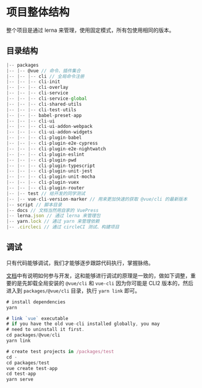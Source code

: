 # 项目整体结构

整个项目是通过 lerna 来管理，使用固定模式，所有包使用相同的版本。

## 目录结构

```js
|-- packages
|-- |-- @vue // 命令、插件集合
|-- |-- |-- cli // 全局命令注册
|-- |-- |-- cli-init
|-- |-- |-- cli-overlay
|-- |-- |-- cli-service
|-- |-- |-- cli-service-global
|-- |-- |-- cli-shared-utils
|-- |-- |-- cli-test-utils
|-- |-- |-- babel-preset-app
|-- |-- |-- cli-ui
|-- |-- |-- cli-ui-addon-webpack
|-- |-- |-- cli-ui-addon-widgets
|-- |-- |-- cli-plugin-babel
|-- |-- |-- cli-plugin-e2e-cypress
|-- |-- |-- cli-plugin-e2e-nightwatch
|-- |-- |-- cli-plugin-eslint
|-- |-- |-- cli-plugin-pwd
|-- |-- |-- cli-plugin-typescript
|-- |-- |-- cli-plugin-unit-jest
|-- |-- |-- cli-plugin-unit-mocha
|-- |-- |-- cli-plugin-vuex
|-- |-- |-- cli-plugin-router
|-- |-- test // 给开发的同学测试
|-- |-- vue-cli-version-marker // 用来更加快速的获取 @vue/cli 的最新版本
|-- script // 脚本目录
|-- docs // 文档当然用自家的 VuePress
|-- lerna.json // 通过 lerna 来管理包
|-- yarn.lock // 通过 yarn 来管理依赖
|-- .circleci // 通过 circleCI 测试、构建项目
```

## 调试

只有代码能够调试，我们才能够逐步跟踪代码执行，掌握脉络。

[文档](https://github.com/vuejs/vue-cli/blob/dev/.github/CONTRIBUTING.md)中有说明如何参与开发，这和能够进行调试的原理是一致的，做如下调整，重要的是先卸载全局安装的 `@vue/cli` 和 `vue-cli` 因为你可能是 CLI2 版本的，然后进入到 `packages/@vue/cli` 目录，执行 `yarn link` 即可。

```js
# install dependencies
yarn

# link `vue` executable
# if you have the old vue-cli installed globally, you may
# need to uninstall it first.
cd packages/@vue/cli
yarn link

# create test projects in /packages/test
cd -
cd packages/test
vue create test-app
cd test-app
yarn serve
```